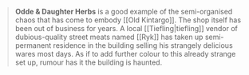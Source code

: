 > **Odde & Daughter Herbs** is a good example of the semi-organised chaos that has come to embody [[Old Kintargo]]. The shop itself has been out of business for years. A local [[Tiefling|tiefling]] vendor of dubious-quality street meats named [[Ryk]] has taken up semi-permanent residence in the building selling his strangely delicious wares most days. As if to add further colour to this already strange set up, rumour has it the building is haunted.








